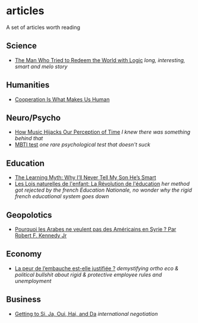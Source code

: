 # articles
A set of articles worth reading

## Science
- [The Man Who Tried to Redeem the World with Logic](http://nautil.us/issue/21/information/the-man-who-tried-to-redeem-the-world-with-logic) _long, interesting, smart and melo story_

## Humanities
- [Cooperation Is What Makes Us Human](http://nautil.us/issue/1/what-makes-you-so-special/cooperation-is-what-makes-us-human)

## Neuro/Psycho
- [How Music Hijacks Our Perception of Time](http://nautil.us/issue/9/time/how-music-hijacks-our-perception-of-time) _I knew there was something behind that_
- [MBTI test](http://www.analyse-transactionnelle.com/Mbti/mbtiComm.php?mode=quest&sData=1104342323230312112423324324223541144415&sCtx=/003211&sCartouche=&sRetour=../index.html) _one rare psychological test that doesn't suck_

## Education
- [The Learning Myth: Why I’ll Never Tell My Son He’s Smart](http://www.huffingtonpost.com/salman-khan/the-learning-myth-why-ill_b_5691681.html?1408465176)
- [Les Lois naturelles de l'enfant: La Révolution de l'éducation](https://www.amazon.fr/Lois-naturelles-lenfant-R%C3%A9volution-l%C3%A9ducation-ebook/dp/B01LDIOS64?SubscriptionId=AKIAJTG22ZTMVYPF5DYQ&tag=p04c6-21&linkCode=xm2&camp=2025&creative=165953&creativeASIN=B01LDIOS64) _her method got rejected by the french Education Nationale, no wonder why the rigid french educational system goes down_

## Geopolotics
- [Pourquoi les Arabes ne veulent pas des Américains en Syrie ? Par Robert F. Kennedy Jr](https://blogs.mediapart.fr/danyves/blog/220316/pourquoi-les-arabes-ne-veulent-pas-des-americains-en-syrie-par-robert-f-kennedy-jr?utm_source=facebook&utm_medium=social&utm_campaign=Sharing&xtor=CS3-66)

## Economy
- [La peur de l’embauche est-elle justifiée ?](http://www.alterecoplus.fr/la-peur-de-lembauche-est-elle-justifiee/00003624) _demystifying ortho eco & political bullshit about rigid & protective employee rules and unemployment_

## Business
- [Getting to Si, Ja, Oui, Hai, and Da](https://hbr.org/2015/12/getting-to-si-ja-oui-hai-and-da?utm_source=Partner&utm_medium=Social&utm_campaign=Quartz) _international negotiation_
